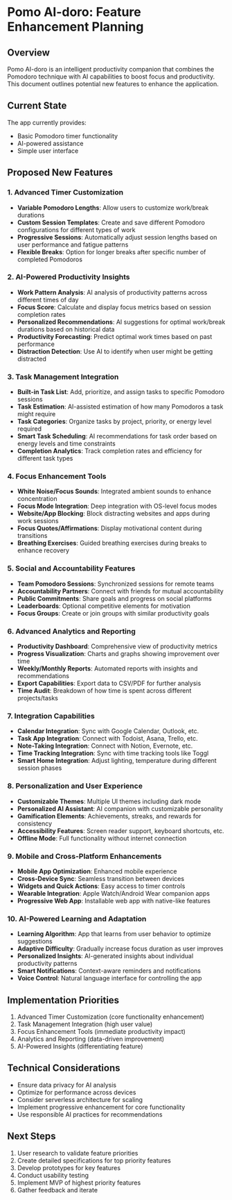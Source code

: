 # Pomo AI-doro: Feature Enhancement Planning

## Overview

Pomo AI-doro is an intelligent productivity companion that combines the Pomodoro technique with AI capabilities to boost focus and productivity. This document outlines potential new features to enhance the application.

## Current State

The app currently provides:

- Basic Pomodoro timer functionality
- AI-powered assistance
- Simple user interface

## Proposed New Features

### 1. Advanced Timer Customization

- **Variable Pomodoro Lengths**: Allow users to customize work/break durations
- **Custom Session Templates**: Create and save different Pomodoro configurations for different types of work
- **Progressive Sessions**: Automatically adjust session lengths based on user performance and fatigue patterns
- **Flexible Breaks**: Option for longer breaks after specific number of completed Pomodoros

### 2. AI-Powered Productivity Insights

- **Work Pattern Analysis**: AI analysis of productivity patterns across different times of day
- **Focus Score**: Calculate and display focus metrics based on session completion rates
- **Personalized Recommendations**: AI suggestions for optimal work/break durations based on historical data
- **Productivity Forecasting**: Predict optimal work times based on past performance
- **Distraction Detection**: Use AI to identify when user might be getting distracted

### 3. Task Management Integration

- **Built-in Task List**: Add, prioritize, and assign tasks to specific Pomodoro sessions
- **Task Estimation**: AI-assisted estimation of how many Pomodoros a task might require
- **Task Categories**: Organize tasks by project, priority, or energy level required
- **Smart Task Scheduling**: AI recommendations for task order based on energy levels and time constraints
- **Completion Analytics**: Track completion rates and efficiency for different task types

### 4. Focus Enhancement Tools

- **White Noise/Focus Sounds**: Integrated ambient sounds to enhance concentration
- **Focus Mode Integration**: Deep integration with OS-level focus modes
- **Website/App Blocking**: Block distracting websites and apps during work sessions
- **Focus Quotes/Affirmations**: Display motivational content during transitions
- **Breathing Exercises**: Guided breathing exercises during breaks to enhance recovery

### 5. Social and Accountability Features

- **Team Pomodoro Sessions**: Synchronized sessions for remote teams
- **Accountability Partners**: Connect with friends for mutual accountability
- **Public Commitments**: Share goals and progress on social platforms
- **Leaderboards**: Optional competitive elements for motivation
- **Focus Groups**: Create or join groups with similar productivity goals

### 6. Advanced Analytics and Reporting

- **Productivity Dashboard**: Comprehensive view of productivity metrics
- **Progress Visualization**: Charts and graphs showing improvement over time
- **Weekly/Monthly Reports**: Automated reports with insights and recommendations
- **Export Capabilities**: Export data to CSV/PDF for further analysis
- **Time Audit**: Breakdown of how time is spent across different projects/tasks

### 7. Integration Capabilities

- **Calendar Integration**: Sync with Google Calendar, Outlook, etc.
- **Task App Integration**: Connect with Todoist, Asana, Trello, etc.
- **Note-Taking Integration**: Connect with Notion, Evernote, etc.
- **Time Tracking Integration**: Sync with time tracking tools like Toggl
- **Smart Home Integration**: Adjust lighting, temperature during different session phases

### 8. Personalization and User Experience

- **Customizable Themes**: Multiple UI themes including dark mode
- **Personalized AI Assistant**: AI companion with customizable personality
- **Gamification Elements**: Achievements, streaks, and rewards for consistency
- **Accessibility Features**: Screen reader support, keyboard shortcuts, etc.
- **Offline Mode**: Full functionality without internet connection

### 9. Mobile and Cross-Platform Enhancements

- **Mobile App Optimization**: Enhanced mobile experience
- **Cross-Device Sync**: Seamless transition between devices
- **Widgets and Quick Actions**: Easy access to timer controls
- **Wearable Integration**: Apple Watch/Android Wear companion apps
- **Progressive Web App**: Installable web app with native-like features

### 10. AI-Powered Learning and Adaptation

- **Learning Algorithm**: App that learns from user behavior to optimize suggestions
- **Adaptive Difficulty**: Gradually increase focus duration as user improves
- **Personalized Insights**: AI-generated insights about individual productivity patterns
- **Smart Notifications**: Context-aware reminders and notifications
- **Voice Control**: Natural language interface for controlling the app

## Implementation Priorities

1. Advanced Timer Customization (core functionality enhancement)
2. Task Management Integration (high user value)
3. Focus Enhancement Tools (immediate productivity impact)
4. Analytics and Reporting (data-driven improvement)
5. AI-Powered Insights (differentiating feature)

## Technical Considerations

- Ensure data privacy for AI analysis
- Optimize for performance across devices
- Consider serverless architecture for scaling
- Implement progressive enhancement for core functionality
- Use responsible AI practices for recommendations

## Next Steps

1. User research to validate feature priorities
2. Create detailed specifications for top priority features
3. Develop prototypes for key features
4. Conduct usability testing
5. Implement MVP of highest priority features
6. Gather feedback and iterate
